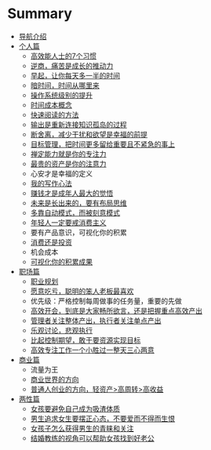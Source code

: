 # Summary

* [导航介绍](README.md)
* [个人篇](chapter1.md)
  * [高效能人士的7个习惯](chapter1/gao-xiao-neng-ren-shi-de-7-ge-xi-guan.md)
  * [逆商，痛苦是成长的推动力](chapter1/ni-shang-ff0c-tong-ku-shi-cheng-chang-de-tui-dong-li.md)
  * [早起，让你每天多一半的时间](chapter1/zao-qi-ff0c-rang-ni-mei-tian-duo-yi-ban-de-shi-jian.md)
  * [暗时间，时间从哪里来](chapter1/an-shi-jian-ff0c-sui-pian-shi-jian-de-li-yong-ti-gao-xiao-lv.md)
  * [操作系统级别的提升](chapter1/ti-sheng-di-ceng-cao-zuo-xi-tong-ff0c-ti-sheng-xi-tong-shang-de-app.md)
  * [时间成本概念](chapter1/shi-jian-cheng-ben-gai-nian.md)
  * [快速阅读的方法](chapter1/kuai-su-yue-du-de-fang-fa.md)
  * [输出是重新连接知识孤岛的过程](chapter1/shu-chu-shi-zhong-xin-lian-jie-zhi-shi-gu-dao-de-guo-cheng.md)
  * [断舍离，减少干扰和欲望是幸福的前提](chapter1/duan-she-li-ff0c-jian-shao-gan-rao-he-yu-wang-shi-xing-fu-de-qian-ti.md)
  * [目标管理，把时间更多留给重要且不紧急的事上](chapter1/mu-biao-guan-li-ff0c-ba-shi-jian-geng-duo-liu-gei-zhong-yao-qie-bu-jin-ji-de-shi-shang.md)
  * [禅定能力就是你的专注力](chapter1/shan-ding-neng-li-jiu-shi-ni-de-zhuan-zhu-li.md)
  * [最贵的资产是你的注意力](chapter1/zui-gui-de-zi-chan-shi-ni-de-zhu-yi-li.md)
  * 心安才是幸福的定义
  * [我的写作心法](chapter1/wo-de-xie-zuo-xin-fa.md)
  * [赚钱才是成年人最大的觉悟](chapter1/zhuan-qian-cai-shi-cheng-nian-ren-zui-da-de-jue-wu.md)
  * [未来是长出来的，要有布局思维](chapter1/wei-lai-shi-chang-chu-lai-de-ff0c-yao-you-bu-ju-si-wei.md)
  * [多靠自动模式，而被刻意模式](chapter1/duo-kao-zi-dong-mo-shi-ff0c-er-bei-ke-yi-mo-shi.md)
  * [年轻人一定要戒消费主义](chapter1/nian-qing-ren-yi-ding-yao-jie-xiao-fei-zhu-yi.md)
  * 要有产品意识，可视化你的积累
  * [消费还是投资](chapter1/xiao-fei-huan-shi-tou-zi.md)
  * 机会成本
  * [可视化你的积累成果](chapter1/ke-shi-hua-ni-de-ji-lei-cheng-guo.md)
* [职场篇](zhi-chang-pian.md)
  * [职业规划](zhi-chang-pian/zhi-ye-gui-hua.md)
  * [愿意吃亏，聪明的笨人老板最喜欢](zhi-chang-pian/cong-ming-de-ben-ren-zui-rang-ling-dao-xi-huan.md)
  * 优先级：严格控制每周做事的任务量，重要的先做
  * [高效开会，到底是大家畅所欲言，还是把握重点高效产出](zhi-chang-pian/gao-xiao-kai-hui-ff0c-dao-di-shi-da-jia-chang-suo-yu-yan-ff0c-huan-shi-ba-wo-zhong-dian-gao-xiao-chan-chu.md)
  * [管理者关注整体产出，执行者关注单点产出](zhi-chang-pian/guan-li-zhe-guan-zhu-zheng-ti-chan-chu-ff0c-zhi-xing-zhe-guan-zhu-dan-dian-chan-chu.md)
  * [乐观讨论，悲观执行](zhi-chang-pian/le-guan-tao-lun-ff0c-bei-guan-zhi-xing.md)
  * [比起控制期望，敢于要资源实现目标](zhi-chang-pian/bi-qi-kong-zhi-qi-wang-ff0c-gan-yu-yao-zi-yuan-shi-xian-mu-biao.md)
  * [高效专注工作一个小胜过一整天三心两意](zhi-chang-pian/gao-xiao-zhuan-zhu-gong-zuo-yi-ge-xiao-sheng-guo-yi-zheng-tian-san-xin-liang-yi.md)
* [商业篇](shang-ye-pian.md)
  * 流量为王
  * [商业世界的方向](shang-ye-pian/shang-ye-shi-jie-de-fang-xiang.md)
  * [普通人创业的方向，轻资产&gt;高周转&gt;高收益](chuang-ye-pian/qing-chuang-ye.md)
* [两性篇](liang-xing-pian.md)
  * [女孩要避免自己成为吸渣体质](liang-xing-pian/nv-hai-yao-bi-mian-zi-ji-cheng-wei-xi-zha-ti-zhi.md)
  * [男生追求女生要摆正心态，不要爱而不得而生恨](liang-xing-pian/nan-sheng-zhui-qiu-nv-sheng-yao-bai-zheng-xin-tai-ff0c-bu-yao-ai-er-bu-de-er-sheng-hen.md)
  * [女孩子怎么获得男生的青睐和关注](liang-xing-pian/nv-hai-zi-zen-yao-huo-de-nan-sheng-de-qing-lai-he-guan-zhu.md)
  * [结婚教练的视角可以帮助女孩找到好老公](liang-xing-pian/jie-hun-jiao-lian-de-shi-jiao-ke-yi-bang-zhu-nv-hai-zhao-dao-hao-lao-gong.md)

